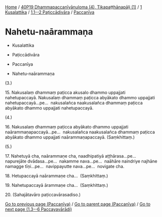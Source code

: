 
[Home](/) / [40P19 Dhammapaccanīyānuloma (4), Tikapaṭṭhānapāḷi (1)](../../...md) / [1 Kusalattika](../...md) / [1.1--2 Paṭiccādivāra](...md) / [Paccanīya](../40P19/1/1.1--2/Paccaniya.md)

# Nahetu-naārammaṇa

* Kusalattika

* Paṭiccādivāra

* Paccanīya

* Nahetu-naārammaṇa

(3.)

15\. Nakusalaṃ dhammaṃ paṭicca akusalo dhammo uppajjati nahetupaccayā. Nakusalaṃ dhammaṃ paṭicca abyākato dhammo uppajjati nahetupaccayā…pe…  nakusalañca naakusalañca dhammaṃ paṭicca abyākato dhammo uppajjati nahetupaccayā.

(4.)

16\. Nakusalaṃ dhammaṃ paṭicca abyākato dhammo uppajjati naārammaṇapaccayā…pe…  nakusalañca naakusalañca dhammaṃ paṭicca abyākato dhammo uppajjati naārammaṇapaccayā. (Saṃkhittaṃ.)

(5.)

17\. Nahetuyā cha, naārammaṇe cha, naadhipatiyā aṭṭhārasa…pe…  napurejāte dvādasa…pe…  nakamme nava…pe…  naāhāre naindriye najhāne namagge tīṇi…pe…  navippayutte nava…pe…  novigate cha.

18\. Hetupaccayā naārammaṇe cha…  (Saṃkhittaṃ.)

19\. Nahetupaccayā ārammaṇe cha…  (Saṃkhittaṃ.)

20\. (Sahajātavāro paṭiccavārasadiso.)

[Go to previous page (Paccanīya)](../40P19/1/1.1--2/Paccaniya.md) / [Go to parent page (Paccanīya)](../40P19/1/1.1--2/Paccaniya.md) / [Go to next page (1.3--6 Paccayavārādi)](../../1.3--6.md)


